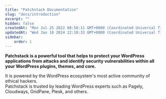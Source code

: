 ```yaml
---
title: "Patchstack Documentation"
slug: "docs/introduction"
excerpt: ""
hidden: false
createdAt: "Mon Jul 25 2022 08:58:11 GMT+0000 (Coordinated Universal Time)"
updatedAt: "Wed Jan 10 2024 22:10:33 GMT+0000 (Coordinated Universal Time)"
sidebar:
    order: 1
---
```

**Patchstack is a powerful tool that helps to protect your WordPress applications from attacks and identify security vulnerabilities within all your WordPress plugins, themes, and core.**

It is powered by the WordPress ecosystem's most active community of ethical hackers.  
Patchstack is trusted by leading WordPress experts such as Pagely, Cloudways, GridPane, Plesk, and others.
